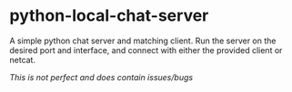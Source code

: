 # python-local-chat-server
A simple python chat server and matching client. Run the server on the desired port and interface, and connect with either the provided client or netcat.

*This is not perfect and does contain issues/bugs*

